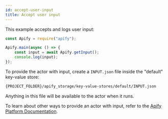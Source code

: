 ```yaml
---
id: accept-user-input
title: Accept user input
---
```


This example accepts and logs user input:

```javascript
const Apify = require("apify");

Apify.main(async () => {
    const input = await Apify.getInput();
    console.log(input);
});
```

To provide the actor with input, create a `INPUT.json` file inside the "default" key-value store:

```bash
{PROJECT_FOLDER}/apify_storage/key-value-stores/default/INPUT.json
```

Anything in this file will be available to the actor when it runs.

To learn about other ways to provide an actor with input, refer to the [Apify Platform Documentation](https://apify.com/docs/actor#run).
